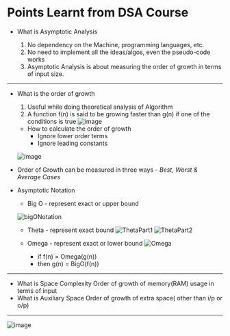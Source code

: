 # Points Learnt from DSA Course
- What is Asymptotic Analysis

    1. No dependency on the Machine, programming languages, etc.
    2. No need to implement all the ideas/algos, even the pseudo-code works
    3. Asymptotic Analysis is about measuring the order of growth in terms of input size. 
---
- What is the order of growth
    1. Useful while doing theoretical analysis of Algorithm
    2. A function f(n) is said to be growing faster than g(n) if one of the conditions is true
![image](https://user-images.githubusercontent.com/11685096/147967217-d3737bd0-cd28-449c-a8c1-87a276759044.png)


    - How to calculate the order of growth
        - Ignore lower order terms
        - Ignore leading constants
        
    ![image](https://user-images.githubusercontent.com/11685096/147967260-4c0d1c10-c233-41be-b914-07669bbf7f5c.png)

- Order of Growth can be measured in three ways - *Best, Worst & Average Cases*
- Asymptotic Notation
    - Big O - represent exact or upper bound
    
    ![bigONotation](https://user-images.githubusercontent.com/11685096/148276958-f5933984-9628-4682-b5e3-a31c491c1633.jpeg)
    - Theta - represent exact bound
    ![ThetaPart1](https://user-images.githubusercontent.com/11685096/149486080-1b25cf12-41ee-4422-8db6-8edb1efc6283.jpeg)
    ![ThetaPart2](https://user-images.githubusercontent.com/11685096/149486200-6dfd0a5e-4b36-413e-b69c-f62097a1e906.jpeg)

    - Omega - represent exact or lower bound
    ![Omega](https://user-images.githubusercontent.com/11685096/149277925-6b86fa34-0155-42d6-abb5-10c8669c878c.jpeg)
        - if f(n) = Omega(g(n))
        - then g(n) = BigO(f(n))
    
---
- What is Space Complexity
Order of growth of memory(RAM) usage in terms of input
- What is Auxiliary Space
Order of growth of extra space( other than i/p or o/p)

---
![image](https://user-images.githubusercontent.com/11685096/153625513-32cd5795-be5c-4285-80c1-c085659a9573.png)

